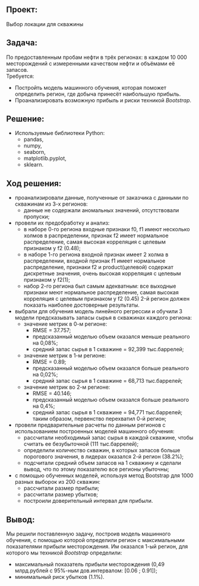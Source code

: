## Проект:

Выбор локации для скважины

## Задача:

По предоставленным пробам нефти в трёх регионах: в каждом 10 000 месторождений с измеренными качеством нефти и объёмами её запасов.    
Требуется:
- Постройть модель машинного обучения, которая поможет определить регион, где добыча принесёт наибольшую прибыль.
- Проанализировать возможную прибыль и риски техникой *Bootstrap*.

## Решение:
- Используемые библиотеки Python:
  - pandas,
  - numpy,
  - seaborn,
  - matplotlib.pyplot,
  - sklearn.

## Ход решения:

- проанализировали данные, полученные от заказчика с данными по скважинам из 3-х регионов:
    - данные не содержали аномальных значений, отсутствовали пропуски;
- провели их предобработку и анализ:
    - в наборе 0-го региона входные признаки f0, f1 имеют несколько холмов в распределении,
      признак f2 имеет нормальное распределение, самая высокая корреляция с целевым признаком у f2 (0.48);  
    - в наборе 1-го региона входной признак имеет 2 холма в распределении, входной признак f1 имеет нормальное распределение,
      признаки f2 и product(целевой) содержат дискретные значения, очень высокая корреляция с целевым признаком у f2(1);
    - набор 2-го региона был самым адекватным: все выходные признаки меют нормальное распределение, самая высокая корреляция
      с целевым признаком у f2 (0.45)
    2-й регион должен показать наиболее достоверные результаты.
- выбрали для обучения модель линейного регрессии и обучили 3 модели предсказывать запасы сырья в скважинах каждого региона:
    - значение метрик в 0-м регионе:
        - RMSE = 37.757;
        - предсказанный моделью объем оказался меньше реального на 0,08%;
        - средний запас сырья в 1 скважине = 92,399 тыс.баррелей;
    - значение метрик в 1-м регионе:
        - RMSE = 0.89;
        - предсказанный моделью объем оказался больше реального на 0,02%;
        - средний запас сырья в 1 скважине = 68,713 тыс.баррелей;
    - значение метрик во 2-м регионе:
        - RMSE = 40.146;
        - предсказанный моделью объем оказался больше реального на 0,4%;
        - средний запас сырья в 1 скважине = 94,771 тыс.баррелей;     
    таким образом, первенство перехватил 0-й регион;
- провели предварительные расчеты по данным регионов с использованием построенных моделей машинного обучения:
    - рассчитали необходимый запас сырья в каждой скважине, чтобы считать ее безубыточной (111 тыс.баррелей);
    - определили количество скважин, в которых запасов больше порогового значения, в лидерах оказался 2-й регион (38.2%);
    - подсчитали средний объем запасов на 1 скважину и сделали вывод, что по этому показателю все регионы убыточны;    
- с помощью обученных моделей, используя метод Bootstrap для 1000 разных выборок из 200 скважин:
    - рассчитали размер прибыли;
    - рассчитали размер убытков;
    - построили доверительный интервал для прибыли.

## Вывод:

Мы решили поставленную задачу, построив модель машинного обучения, с помощью которой определили регион с максимальными показателями прибыли месторождения.
Им оказался 1-ый регион, для которого мы техникой *Bootstrap* определили:     
  - максимальный показатель прибыли месторождения (0,49 млрд.рублей с 95%-ным дов.интервалом: [0.06 ; 0.91]);
  - минимальный риск убытков (1.1%).
